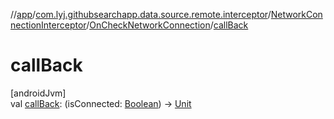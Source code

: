 //[app](../../../../index.md)/[com.lyj.githubsearchapp.data.source.remote.interceptor](../../index.md)/[NetworkConnectionInterceptor](../index.md)/[OnCheckNetworkConnection](index.md)/[callBack](call-back.md)

# callBack

[androidJvm]\
val [callBack](call-back.md): (isConnected: [Boolean](https://kotlinlang.org/api/latest/jvm/stdlib/kotlin/-boolean/index.html)) -&gt; [Unit](https://kotlinlang.org/api/latest/jvm/stdlib/kotlin/-unit/index.html)
